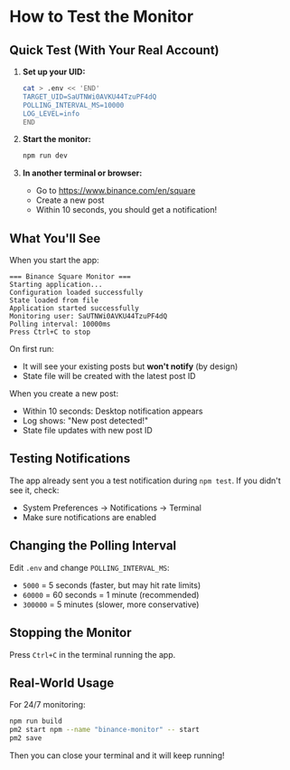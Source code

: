 # How to Test the Monitor

## Quick Test (With Your Real Account)

1. **Set up your UID:**
   ```bash
   cat > .env << 'END'
   TARGET_UID=SaUTNWi0AVKU44TzuPF4dQ
   POLLING_INTERVAL_MS=10000
   LOG_LEVEL=info
   END
   ```

2. **Start the monitor:**
   ```bash
   npm run dev
   ```

3. **In another terminal or browser:**
   - Go to https://www.binance.com/en/square
   - Create a new post
   - Within 10 seconds, you should get a notification!

## What You'll See

When you start the app:
```
=== Binance Square Monitor ===
Starting application...
Configuration loaded successfully
State loaded from file
Application started successfully
Monitoring user: SaUTNWi0AVKU44TzuPF4dQ
Polling interval: 10000ms
Press Ctrl+C to stop
```

On first run:
- It will see your existing posts but **won't notify** (by design)
- State file will be created with the latest post ID

When you create a new post:
- Within 10 seconds: Desktop notification appears
- Log shows: "New post detected!"
- State file updates with new post ID

## Testing Notifications

The app already sent you a test notification during `npm test`.
If you didn't see it, check:
- System Preferences → Notifications → Terminal
- Make sure notifications are enabled

## Changing the Polling Interval

Edit `.env` and change `POLLING_INTERVAL_MS`:
- `5000` = 5 seconds (faster, but may hit rate limits)
- `60000` = 60 seconds = 1 minute (recommended)
- `300000` = 5 minutes (slower, more conservative)

## Stopping the Monitor

Press `Ctrl+C` in the terminal running the app.

## Real-World Usage

For 24/7 monitoring:
```bash
npm run build
pm2 start npm --name "binance-monitor" -- start
pm2 save
```

Then you can close your terminal and it will keep running!
